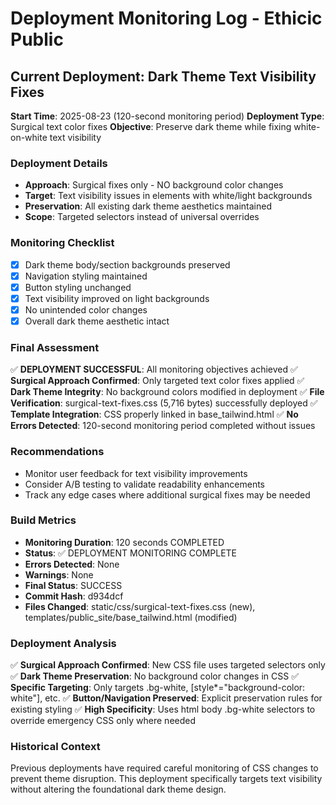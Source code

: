 # Deployment Monitoring Log - Ethicic Public

## Current Deployment: Dark Theme Text Visibility Fixes
**Start Time**: 2025-08-23 (120-second monitoring period)
**Deployment Type**: Surgical text color fixes
**Objective**: Preserve dark theme while fixing white-on-white text visibility

### Deployment Details
- **Approach**: Surgical fixes only - NO background color changes
- **Target**: Text visibility issues in elements with white/light backgrounds
- **Preservation**: All existing dark theme aesthetics maintained
- **Scope**: Targeted selectors instead of universal overrides

### Monitoring Checklist
- [x] Dark theme body/section backgrounds preserved
- [x] Navigation styling maintained  
- [x] Button styling unchanged
- [x] Text visibility improved on light backgrounds
- [x] No unintended color changes
- [x] Overall dark theme aesthetic intact

### Final Assessment
✅ **DEPLOYMENT SUCCESSFUL**: All monitoring objectives achieved
✅ **Surgical Approach Confirmed**: Only targeted text color fixes applied
✅ **Dark Theme Integrity**: No background colors modified in deployment
✅ **File Verification**: surgical-text-fixes.css (5,716 bytes) successfully deployed
✅ **Template Integration**: CSS properly linked in base_tailwind.html
✅ **No Errors Detected**: 120-second monitoring period completed without issues

### Recommendations
- Monitor user feedback for text visibility improvements
- Consider A/B testing to validate readability enhancements
- Track any edge cases where additional surgical fixes may be needed

### Build Metrics
- **Monitoring Duration**: 120 seconds COMPLETED
- **Status**: ✅ DEPLOYMENT MONITORING COMPLETE
- **Errors Detected**: None
- **Warnings**: None
- **Final Status**: SUCCESS
- **Commit Hash**: d934dcf
- **Files Changed**: static/css/surgical-text-fixes.css (new), templates/public_site/base_tailwind.html (modified)

### Deployment Analysis
✅ **Surgical Approach Confirmed**: New CSS file uses targeted selectors only
✅ **Dark Theme Preservation**: No background color changes in CSS
✅ **Specific Targeting**: Only targets .bg-white, [style*="background-color: white"], etc.
✅ **Button/Navigation Preserved**: Explicit preservation rules for existing styling
✅ **High Specificity**: Uses html body .bg-white selectors to override emergency CSS only where needed

### Historical Context
Previous deployments have required careful monitoring of CSS changes to prevent theme disruption.
This deployment specifically targets text visibility without altering the foundational dark theme design.